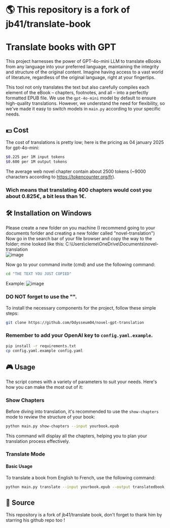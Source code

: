 # 🌎 This repository is a fork of jb41/translate-book

# Translate books with GPT

This project harnesses the power of GPT-4o-mini LLM to translate eBooks from any language into your preferred language, maintaining the integrity and structure of the original content. Imagine having access to a vast world of literature, regardless of the original language, right at your fingertips.

This tool not only translates the text but also carefully compiles each element of the eBook – chapters, footnotes, and all – into a perfectly formatted EPUB file. We use the `gpt-4o-mini` model by default to ensure high-quality translations. However, we understand the need for flexibility, so we've made it easy to switch models in `main.py` according to your specific needs.


## 💵 Cost

The cost of translations is pretty low; here is the pricing as 04 january 2025 for gpt-4o-mini:

```bash
$0.225 per 1M input tokens
$0.600 per 1M output tokens
```


The average web novel chapter contain about 2500 tokens (~9000 characters according to https://tokencounter.org/fr). 
### Wich means that translating 400 chapters would cost you about 0.825€, a bit less than 1€.


## 🛠️ Installation on Windows

Please create a new folder on you machine (I recommend going to your documents forlder and creating a new folder called "novel-translation")
Now go in the search bar of your file browser and copy the way to the folder;
mine looked like this: C:\Users\cleme\OneDrive\Documents\novel-translation\
![image](https://github.com/user-attachments/assets/c8a055d3-40c8-40eb-bf75-142e3ef80924)


Now go to your command invite (cmd) and use the following command:

```bash
cd "THE TEXT YOU JUST COPIED"
```


Example: ![image](https://github.com/user-attachments/assets/df074010-a5b2-4d40-9aca-6661654a6919)


### DO NOT forget to use the "".




To install the necessary components for the project, follow these simple steps:

```bash
git clone https://github.com/Odysseum04/novel-gpt-translation
```

### Remember to add your OpenAI key to `config.yaml.example`.

```bash
pip install -r requirements.txt
cp config.yaml.example config.yaml
```


## 🎮 Usage

The script comes with a variety of parameters to suit your needs. Here's how you can make the most out of it:

### Show Chapters

Before diving into translation, it's recommended to use the `show-chapters` mode to review the structure of your book:

```bash
python main.py show-chapters --input yourbook.epub
```

This command will display all the chapters, helping you to plan your translation process effectively.

### Translate Mode

#### Basic Usage

To translate a book from English to French, use the following command:

```bash
python main.py translate --input yourbook.epub --output translatedbook.epub --config config.yaml --from-chapter 13 --to-chapter 37 --from-lang EN --to-lang FR
```




## 🤝 Source
This repository is a fork of jb41/translate book, don't forget to thank him by starring his github repo too !
